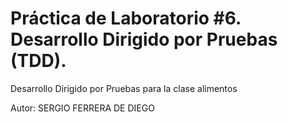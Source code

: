 # Práctica de Laboratorio #6. Desarrollo Dirigido por Pruebas (TDD).

Desarrollo Dirigido por Pruebas para la clase alimentos

Autor: SERGIO FERRERA DE DIEGO